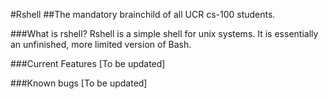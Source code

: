 #Rshell
##The mandatory brainchild of all UCR cs-100 students.

###What is rshell? 
Rshell is a simple shell for unix systems.
It is essentially an unfinished, more limited version of Bash.

###Current Features
[To be updated]

###Known bugs
[To be updated]
